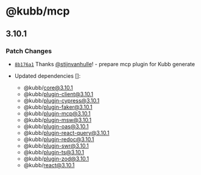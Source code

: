 # @kubb/mcp

## 3.10.1

### Patch Changes

- [`8b176a1`](https://github.com/kubb-labs/kubb/commit/8b176a16d7a118d6796dd008becc0722d23ce7ce) Thanks [@stijnvanhulle](https://github.com/stijnvanhulle)! - prepare mcp plugin for Kubb generate

- Updated dependencies []:
  - @kubb/core@3.10.1
  - @kubb/plugin-client@3.10.1
  - @kubb/plugin-cypress@3.10.1
  - @kubb/plugin-faker@3.10.1
  - @kubb/plugin-mcp@3.10.1
  - @kubb/plugin-msw@3.10.1
  - @kubb/plugin-oas@3.10.1
  - @kubb/plugin-react-query@3.10.1
  - @kubb/plugin-redoc@3.10.1
  - @kubb/plugin-swr@3.10.1
  - @kubb/plugin-ts@3.10.1
  - @kubb/plugin-zod@3.10.1
  - @kubb/react@3.10.1
